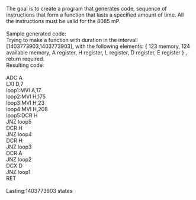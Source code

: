 The goal is to create a program that generates code, sequence of instructions that form a function that lasts a specified amount of time. All the instructions must be valid for the 8085 mP.<br>
<br>
Sample generated code:<br>
Trying to make a function with duration in the intervall [1403773903,1403773903], with the following elements: { 123 memory, 124 available memory, A register, H register, L register, D register, E register } , return  required.<br>
Resulting code:<br>
<br>
ADC A <br>
LXI D,7<br>
loop1:MVI A,17<br>
loop2:MVI H,175<br>
loop3:MVI H,23<br>
loop4:MVI H,208<br>
loop5:DCR H<br>
JNZ loop5<br>
DCR H<br>
JNZ loop4<br>
DCR H<br>
JNZ loop3<br>
DCR A<br>
JNZ loop2<br>
DCX D<br>
JNZ loop1<br>
RET<br>
<br>
Lasting:1403773903 states<br>